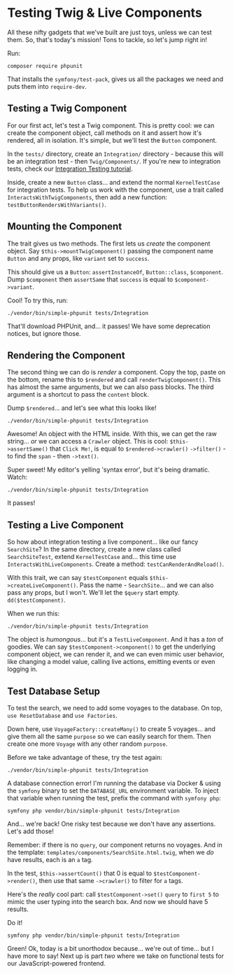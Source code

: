 # Testing Twig & Live Components

All these nifty gadgets that we've built are just toys, unless we can test them.
So, that's today's mission! Tons to tackle, so let's jump right in!

Run:

```terminal
composer require phpunit
```

That installs the `symfony/test-pack`, gives us all the packages we need and puts
them into `require-dev`.

## Testing a Twig Component

For our first act, let's test a Twig component. This is pretty cool: we can create
the component object, call methods on it and assert how it's rendered, all in isolation.
It's simple, but we'll test the `Button` component.

In the `tests/` directory, create an `Integration/` directory - because this will
be an integration test - then `Twig/Components/`. If you're new to integration tests,
check our [Integration Testing tutorial](https://symfonycasts.com/screencast/phpunit-integration).

Inside, create a new `Button` class... and extend the normal `KernelTestCase` for
integration tests. To help us work with the component, use a trait called
`InteractsWithTwigComponents`, then add a new function:
`testButtonRendersWithVariants()`.

## Mounting the Component

The trait gives us two methods. The first lets us *create* the component object.
Say `$this->mountTwigComponent()` passing the component name `Button` and any
props, like `variant` set to `success`.

This should give us a `Button`: `assertInstanceOf`, `Button::class`, `$component`.
Dump `$component` then `assertSame` that `success` is equal to `$component->variant`.

Cool! To try this, run:

```terminal
./vendor/bin/simple-phpunit tests/Integration
```

That'll download PHPUnit, and... it passes! We have some deprecation notices, but
ignore those.

## Rendering the Component

The second thing we can do is *render* a component. Copy the top, paste on the
bottom, rename this to `$rendered` and call `renderTwigComponent()`. This has almost
the same arguments, but we can also pass blocks. The third argument is a shortcut
to pass the `content` block.

Dump `$rendered`... and let's see what this looks like!

```terminal-silent
./vendor/bin/simple-phpunit tests/Integration
```

Awesome! An object with the HTML inside. With this, we can get the raw string...
*or* we can access a `Crawler` object. This is cool:
`$this->assertSame()` that `Click Me!`, is equal to `$rendered->crawler()`
`->filter()` - to find the `span` - then `->text()`.

Super sweet! My editor's yelling 'syntax error', but it's being dramatic.
Watch:

```terminal-silent
./vendor/bin/simple-phpunit tests/Integration
```

It passes!

## Testing a Live Component

So how about integration testing a live component... like our fancy `SearchSite`?
In the same directory, create a new class called `SearchSiteTest`,
extend `KernelTestCase` and... this time use `InteractsWithLiveComponents`.
Create a method: `testCanRenderAndReload()`.

With this trait, we can say `$testComponent` equals `$this->createLiveComponent()`.
Pass the name - `SearchSite`... and we can also pass any props, but I won't. We'll
let the `$query` start empty. `dd($testComponent)`.

When we run this:

```terminal-silent
./vendor/bin/simple-phpunit tests/Integration
```

The object is *humongous*... but it's a `TestLiveComponent`. And it has a
*ton* of goodies. We can say `$testComponent->component()` to get the underlying
component object, we can render it, and we can even mimic user behavior, like changing
a model value, calling live actions, emitting events or even logging in.

## Test Database Setup

To test the search, we need to add some voyages to the database. On top,
`use ResetDatabase` and `use Factories`.

Down here, use `VoyageFactory::createMany()` to create 5 voyages... and give them
all the same `purpose` so we can easily search for them. Then create one more
`Voyage` with any other random `purpose`.

Before we take advantage of these, try the test again:

```terminal-silent
./vendor/bin/simple-phpunit tests/Integration
```

A database connection error! I'm running the database via Docker & using the `symfony`
binary to set the `DATABASE_URL` environment variable. To inject that variable
when running the test, prefix the command with `symfony php`:

```terminal-silent
symfony php vendor/bin/simple-phpunit tests/Integration
```

And... we're back! One risky test because we don't have any assertions. Let's
add those!

Remember: if there is no `query`, our component returns no voyages. And in the
template: `templates/components/SearchSite.html.twig`, when we *do* have results,
each is an `a` tag.

In the test, `$this->assertCount()` that 0 is equal to
`$testComponent->render()`, then use that same `->crawler()` to filter for `a`
tags.

Here's the *really* cool part: call `$testComponent->set()` `query` to `first 5`
to mimic the user typing into the search box. And now we should have 5 results.

Do it!

```terminal-silent
symfony php vendor/bin/simple-phpunit tests/Integration
```

Green! Ok, today is a bit unorthodox because... we're out of time... but I
have more to say! Next up is part *two* where we take on functional tests
for our JavaScript-powered frontend.
